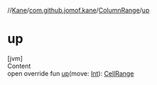 //[Kane](../../index.md)/[com.github.jomof.kane](../index.md)/[ColumnRange](index.md)/[up](up.md)



# up  
[jvm]  
Content  
open override fun [up](up.md)(move: [Int](https://kotlinlang.org/api/latest/jvm/stdlib/kotlin/-int/index.html)): [CellRange](../-cell-range/index.md)  




